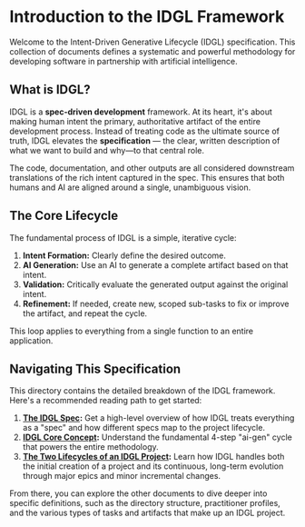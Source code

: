 # Introduction to the IDGL Framework

Welcome to the Intent-Driven Generative Lifecycle (IDGL) specification. This collection of documents defines a systematic and powerful methodology for developing software in partnership with artificial intelligence.

## What is IDGL?

IDGL is a **spec-driven development** framework. At its heart, it's about making human intent the primary, authoritative artifact of the entire development process. Instead of treating code as the ultimate source of truth, IDGL elevates the **specification** — the clear, written description of what we want to build and why—to that central role.

The code, documentation, and other outputs are all considered downstream translations of the rich intent captured in the spec. This ensures that both humans and AI are aligned around a single, unambiguous vision.

## The Core Lifecycle

The fundamental process of IDGL is a simple, iterative cycle:

1.  **Intent Formation:** Clearly define the desired outcome.
2.  **AI Generation:** Use an AI to generate a complete artifact based on that intent.
3.  **Validation:** Critically evaluate the generated output against the original intent.
4.  **Refinement:** If needed, create new, scoped sub-tasks to fix or improve the artifact, and repeat the cycle.

This loop applies to everything from a single function to an entire application.

## Navigating This Specification

This directory contains the detailed breakdown of the IDGL framework. Here's a recommended reading path to get started:

1.  **[The IDGL Spec](./00-concept/00-the-idgl-spec.md):** Get a high-level overview of how IDGL treats everything as a "spec" and how different specs map to the project lifecycle.
2.  **[IDGL Core Concept](./00-concept/01-idgl-core-concept.md):** Understand the fundamental 4-step "ai-gen" cycle that powers the entire methodology.
3.  **[The Two Lifecycles of an IDGL Project](./00-concept/09-idgl-lifecycle-phases.md):** Learn how IDGL handles both the initial creation of a project and its continuous, long-term evolution through major epics and minor incremental changes.

From there, you can explore the other documents to dive deeper into specific definitions, such as the directory structure, practitioner profiles, and the various types of tasks and artifacts that make up an IDGL project. 